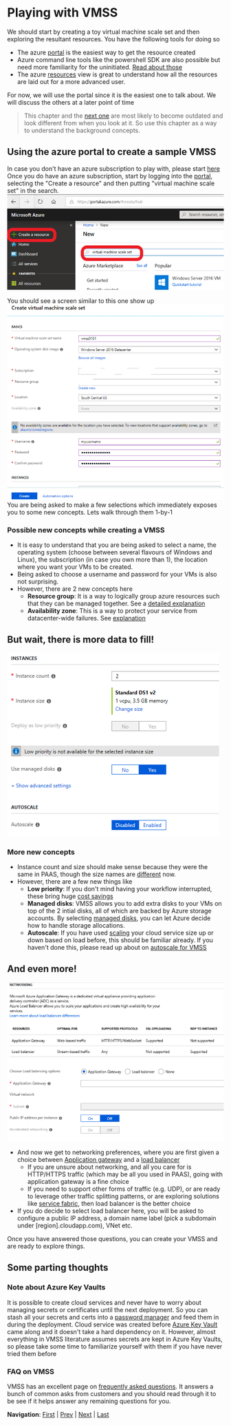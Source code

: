 # Playing with VMSS
We should start by creating a toy virtual machine scale set and then exploring the resultant resources. You have the following tools for doing so
* The azure [portal](https://portal.azure.com) is the easiest way to get the resource created
* Azure command line tools like the powershell SDK are also possible but need more familiarity for the uninitiated. [Read about those](https://docs.microsoft.com/en-us/powershell/azure/install-az-ps?view=azps-1.2.0) 
* The azure [resources](https://resources.azure.com/) view is great to understand how all the resources are laid out for a more advanced user.

For now, we will use the portal since it is the easiest one to talk about. We will discuss the others at a later point of time

> This chapter and the <a href="Chapter3.md">next one</a> are most likely to become outdated and look different from when you look at it. So use this chapter as a way to understand the background concepts.

## Using the azure portal to create a sample VMSS
In case you don't have an azure subscription to play with, please start [here](https://azure.microsoft.com/en-us/free/)
Once you do have an azure subscription, start by logging into the [portal](https://portal.azure.com), selecting the "Create a resource" and then putting "virtual machine scale set" in the search.
![alt text](images/ch2_1.PNG "create a new VMSS")

You should see a screen similar to this one show up
![alt text](images/ch2_2.PNG "choose values for a new VMSS")
You are being asked to make a few selections which immediately exposes you to some new concepts. Lets walk through them 1-by-1

### Possible new concepts while creating a VMSS
* It is easy to understand that you are being asked to select a name, the operating system (choose between several flavours of Windows and Linux), the subscription (in case you own more than 1), the location where you want your VMs to be created.
* Being asked to choose a username and password for your VMs is also not surprising.
* However, there are 2 new concepts here
  * **Resource group**: It is a way to logically group azure resources such that they can be managed together. See a [detailed explanation](https://theithollow.com/2016/07/18/azure-resource-groups/)
  * **Availability zone**: This is a way to protect your service from datacenter-wide failures. See [explanation](https://docs.microsoft.com/en-us/azure/availability-zones/az-overview)

## But wait, there is more data to fill!
![alt text](images/ch2_3.PNG "VM related information")
### More new concepts
* Instance count and size should make sense because they were the same in PAAS, though the size names are [different](https://docs.microsoft.com/en-us/azure/virtual-machines/windows/sizes) now.
* However, there are a few new things like
  * **Low priority**: If you don't mind having your workflow interrupted, these bring huge [cost savings](https://docs.microsoft.com/en-us/azure/virtual-machine-scale-sets/virtual-machine-scale-sets-use-low-priority)
  * **Managed disks**: VMSS allows you to add extra disks to your VMs on top of the 2 intial disks, all of which are backed by Azure storage accounts. By selecting [managed disks](https://docs.microsoft.com/en-us/azure/virtual-machines/windows/managed-disks-overview), you can let Azure decide how to handle storage allocations.
  * **Autoscale**: If you have used [scaling](https://docs.microsoft.com/en-us/azure/cloud-services/cloud-services-how-to-scale-portal) your cloud service size up or down based on load before, this should be familiar already. If you haven't done this, please read up about on [autoscale for VMSS](https://docs.microsoft.com/en-us/azure/virtual-machine-scale-sets/virtual-machine-scale-sets-autoscale-overview)

## And even more!
![alt text](images/ch2_4.PNG "Network related information")
* And now we get to networking preferences, where you are first given a choice between [Application gateway](https://docs.microsoft.com/en-us/azure/application-gateway/overview) and a [load balancer](https://docs.microsoft.com/en-us/azure/load-balancer/load-balancer-overview)
  * If you are unsure about networking, and all you care for is HTTP/HTTPS traffic (which may be all you used in PAAS), going with application gateway is a fine choice
  * If you need to support other forms of traffic (e.g. UDP), or are ready to leverage other traffic splitting patterns, or are exploring solutions like [service fabric](https://docs.microsoft.com/en-us/azure/service-fabric/service-fabric-overview), then load balancer is the better choice
* If you do decide to select load balancer here, you will be asked to configure a public IP address, a domain name label (pick a subdomain under [region].cloudapp.com), VNet etc.

Once you have answered those questions, you can create your VMSS and are ready to explore things.

## Some parting thoughts
### Note about Azure Key Vaults
It is possible to create cloud services and never have to worry about managing secrets or certificates until the next deployment.
So you can stash all your secrets and certs into a [password manager](https://en.wikipedia.org/wiki/List_of_password_managers) and feed them in during the deployment.
Cloud service was created before [Azure Key Vault](https://docs.microsoft.com/en-us/azure/key-vault/key-vault-whatis) came along and it doesn't take a hard dependency on it.
However, almost everything in VMSS literature assumes secrets are kept in Azure Key Vaults, so please take some time to familiarize yourself with them if you have never tried them before

### FAQ on VMSS
VMSS has an excellent page on [frequently asked questions](https://docs.microsoft.com/en-us/azure/virtual-machine-scale-sets/virtual-machine-scale-sets-faq).
It answers a bunch of common asks from customers and you should read through it to be see if it helps answer any remaining questions for you.

**Navigation**: <a href="Introduction.md">First<a> | <a href="Chapter1.md">Prev</a> | <a href="Chapter3.md">Next</a> | <a href="Chapter6.md">Last</a>
